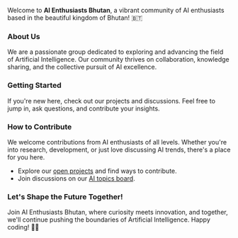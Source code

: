 Welcome to **AI Enthusiasts Bhutan**, a vibrant community of AI enthusiasts based in the beautiful kingdom of Bhutan! 🇧🇹

### About Us

We are a passionate group dedicated to exploring and advancing the field of Artificial Intelligence. Our community thrives on collaboration, knowledge sharing, and the collective pursuit of AI excellence.

<!-- ## What Sets Us Apart

- **Passionate Community:** Our members are driven by a genuine passion for AI. We love what we do, and it reflects in our projects and discussions.

- **Diverse Perspectives:** Hailing from the culturally rich landscape of Bhutan, our community brings diverse perspectives to the AI landscape. We celebrate the uniqueness each member contributes.

- **Continuous Learning:** In the rapidly evolving field of AI, we prioritize continuous learning. Whether you're a seasoned professional or just starting, there's always room to grow and explore new horizons.
--->
### Getting Started

If you're new here, check out our projects and discussions. Feel free to jump in, ask questions, and contribute your insights.

<!-- ### Join the Conversation

- 🌐 Connect with us on our [Community Forum](#).
- 🐦 Follow us on [Twitter](#) for the latest updates.
-->
### How to Contribute

We welcome contributions from AI enthusiasts of all levels. Whether you're into research, development, or just love discussing AI trends, there's a place for you here.

- Explore our [open projects](#) and find ways to contribute.
- Join discussions on our [AI topics board](#).

### Let's Shape the Future Together!

Join AI Enthusiasts Bhutan, where curiosity meets innovation, and together, we'll continue pushing the boundaries of Artificial Intelligence. Happy coding! 🤖✨
